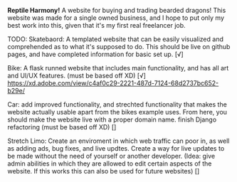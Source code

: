 **Reptile Harmony!**
A website for buying and trading bearded dragons!
This website was made for a single owned business, and I hope to put only my 
best work into this, given that it's my first real freelancer job. 

TODO:
Skatebaord: A templated website that can be easily visualized and 
comprehended as to what it's supposed to do. This should be live on github 
pages, and have completed information for basic set up. [√]

Bike: A flask runned website that includes main functionality, and has all 
art and UI/UX features. (must be based off XD) [√]
https://xd.adobe.com/view/c4af0c29-2221-487d-7124-68d2737bc652-b29e/

Car: add improved functionality, and strechted functionality that makes the 
website actually usable apart from the bikes example uses. From here, you 
should make the website live with a proper domain name. finish Django 
refactoring (must be based off XD) []

Stretch Limo: Create an enviroment in which web traffic can poor in, as well 
as adding ads, bug fixes, and live updtes. Create a way for live updates to 
be made without the need of yourself or another developer. (Idea: give admin 
abilities in which they are allowed to edit certain aspects of the website. 
If this works this can also be used for future websites) []
